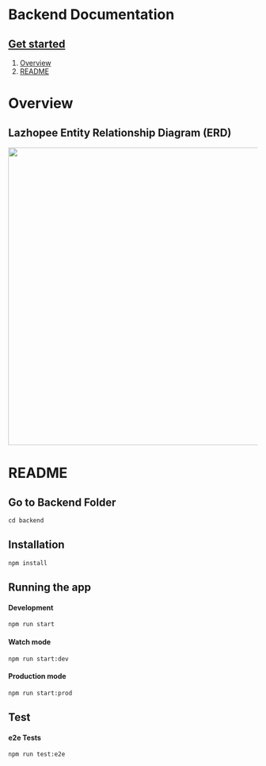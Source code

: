 # Backend Documentation
## [Get started](#README)
1. [Overview](#Overview)
2. [README](#README)

# Overview
## Lazhopee Entity Relationship Diagram (ERD)
<img src="https://github.com/MEJARICLOI/Lazhopee/blob/main/Documentation/Backend/erd.png" width="600">

# README
## Go to Backend Folder
```
cd backend
```
## Installation
```
npm install
```

## Running the app

#### Development
```
npm run start
```
#### Watch mode
```
npm run start:dev
```
#### Production mode
```
npm run start:prod
```

## Test

####  e2e Tests
```
npm run test:e2e
```

